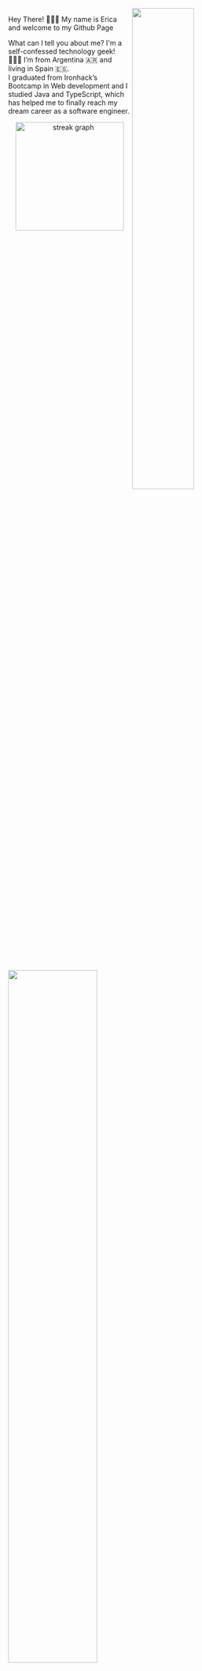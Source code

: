 <img align= "right" src="https://res.cloudinary.com/dmpxijzou/image/upload/v1704905860/partialProfile_l1bqoq.jpg" width=50% > 


Hey There! 🙋🏻‍♀️ 
My name is Erica and welcome to my Github Page
<img src="https://res.cloudinary.com/dmpxijzou/image/upload/v1704906130/code1_copy_q5flg5.png" width=60% align= "left" >

What can I tell you about me? I'm a self-confessed technology geek! 👩🏻‍💻  I’m from Argentina 🇦🇷 and living in Spain 🇪🇸. <br> I graduated from Ironhack’s Bootcamp in Web development and I studied Java and TypeScript, which has helped me to finally reach my dream career as a software engineer.


<div align="center">
  <img src="https://streak-stats.demolab.com?user=Ericazach&theme=tokyonight&border_radius=5.5&date_format=M%20j%5B%2C%20Y%5D" height="220" alt="streak graph"  />
</div>


<!--
**Ericazach/ericazach** is a ✨ _special_ ✨ repository because its `README.md` (this file) appears on your GitHub profile.

Here are some ideas to get you started:

- 🔭 I’m currently working on ...
- 🌱 I’m currently learning ...
- 👯 I’m looking to collaborate on ...
- 🤔 I’m looking for help with ...
- 💬 Ask me about ...
- 📫 How to reach me: ...
- 😄 Pronouns: ...
- ⚡ Fun fact: ...
-->
